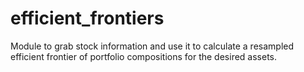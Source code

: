# efficient_frontiers
Module to grab stock information and use it to calculate a resampled efficient frontier of portfolio compositions for the desired assets. 
